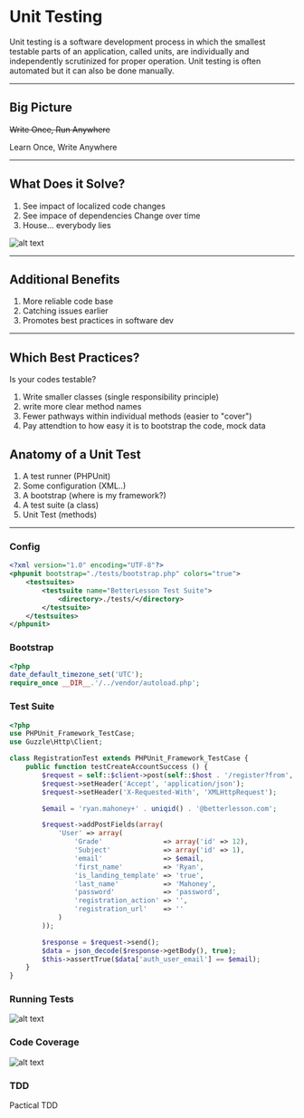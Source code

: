 # Unit Testing

Unit testing is a software development process in which the smallest testable parts of an application, called units, are individually and independently scrutinized for proper operation. Unit testing is often automated but it can also be done manually.

---

## Big Picture

~~Write Once, Run Anywhere~~

Learn Once, Write Anywhere

---

## What Does it Solve?
1. See impact of localized code changes
2. See impace of dependencies Change over time
3. House... everybody lies

![alt text](http://img0077.popscreencdn.com/154282320_amazoncom-house---everybody-lies-vinyl-die-cut-decal-.jpg "Everybody Lies")

---

## Additional Benefits

1. More reliable code base
2. Catching issues earlier
3. Promotes best practices in software dev

---

## Which Best Practices?

Is your codes testable?

1. Write smaller classes (single responsibility principle)
2. write more clear method names
3. Fewer pathways within individual methods (easier to "cover")
4. Pay attendtion to how easy it is to bootstrap the code, mock data

## Anatomy of a Unit Test

1. A test runner (PHPUnit)
2. Some configuration (XML..)
3. A bootstrap (where is my framework?)
4. A test suite (a class)
5. Unit Test (methods)

---

### Config

```xml
<?xml version="1.0" encoding="UTF-8"?>
<phpunit bootstrap="./tests/bootstrap.php" colors="true">
    <testsuites>
        <testsuite name="BetterLesson Test Suite">
            <directory>./tests/</directory>
        </testsuite>
    </testsuites>
</phpunit>
```

### Bootstrap

```php
<?php
date_default_timezone_set('UTC');
require_once __DIR__.'/../vendor/autoload.php';
```

### Test Suite

```php
<?php
use PHPUnit_Framework_TestCase;
use Guzzle\Http\Client;

class RegistrationTest extends PHPUnit_Framework_TestCase {
    public function testCreateAccountSuccess () {
        $request = self::$client->post(self::$host . '/register?from', array(), array());
        $request->setHeader('Accept', 'application/json');
        $request->setHeader('X-Requested-With', 'XMLHttpRequest');

        $email = 'ryan.mahoney+' . uniqid() . '@betterlesson.com';

        $request->addPostFields(array(
            'User' => array(
                'Grade'               => array('id' => 12),
                'Subject'             => array('id' => 1),
                'email'               => $email,
                'first_name'          => 'Ryan',
                'is_landing_template' => 'true',
                'last_name'           => 'Mahoney',
                'password'            => 'password',
                'registration_action' => '',
                'registration_url'    => ''
            )
        ));

        $response = $request->send();
        $data = json_decode($response->getBody(), true);
        $this->assertTrue($data['auth_user_email'] == $email);
    }
}
```

### Running Tests

![alt text](http://cdn-ak.f.st-hatena.com/images/fotolife/K/Kenji_s/20120117/20120117095833.png "Running Tests")

### Code Coverage

![alt text](https://camo.githubusercontent.com/9408c3510fd2ced7720fb6beaca86731472681c0/68747470733a2f2f662e636c6f75642e6769746875622e636f6d2f6173736574732f313237373532362f323233383832372f65323337346132362d396330332d313165332d383066342d3135656234383765643361652e706e67 "Code Coverage")

### TDD

Pactical TDD